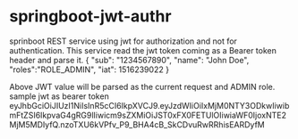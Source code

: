 # springboot-jwt-authr
sprinboot REST service using jwt for authorization and not for authentication.
This service read the jwt token coming as a Bearer token header and parse it.
{
  "sub": "1234567890",
  "name": "John Doe",
  "roles":"ROLE_ADMIN",
  "iat": 1516239022
}

Above JWT value will be parsed as the current request and ADMIN role.
sample jwt as bearer token
eyJhbGciOiJIUzI1NiIsInR5cCI6IkpXVCJ9.eyJzdWIiOiIxMjM0NTY3ODkwIiwibmFtZSI6IkpvaG4gRG9lIiwicm9sZXMiOiJST0xFX0FETUlOIiwiaWF0IjoxNTE2MjM5MDIyfQ.nzoTXU6kVPfv_P9_BHA4cB_SkCDvuRwRRhisEARDyfM

